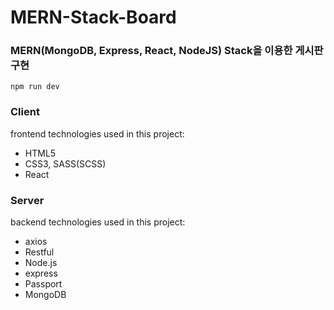 # MERN-Stack-Board

### MERN(MongoDB, Express, React, NodeJS) Stack을 이용한 게시판 구현
`npm run dev`
### Client  
frontend technologies used in this project:  
* HTML5  
* CSS3, SASS(SCSS)  
* React  

### Server  
backend technologies used in this project:  
* axios
* Restful
* Node.js  
* express  
* Passport  
* MongoDB


